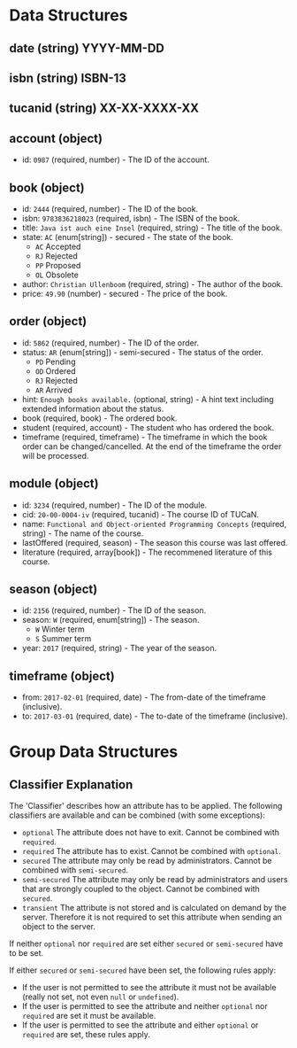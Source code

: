 # Data Structures

## date (string) YYYY-MM-DD
## isbn (string) ISBN-13
## tucanid (string) XX-XX-XXXX-XX

<!-- TODO: To be updated. -->
## account (object)
+ id: `0987` (required, number) - The ID of the account.

## book (object)
+ id: `2444` (required, number) - The ID of the book.
+ isbn: `9783836218023` (required, isbn) - The ISBN of the book.
+ title: `Java ist auch eine Insel` (required, string) - The title of the book.
+ state: `AC` (enum[string]) - secured - The state of the book.
    + `AC` Accepted
    + `RJ` Rejected
    + `PP` Proposed
    + `OL` Obsolete
+ author: `Christian Ullenboom` (required, string) - The author of the book.
+ price: `49.90` (number) - secured - The price of the book.

## order (object)
+ id: `5862` (required, number) - The ID of the order.
+ status: `AR` (enum[string]) - semi-secured - The status of the order.
    + `PD` Pending
    + `OD` Ordered
    + `RJ` Rejected
    + `AR` Arrived
+ hint: `Enough books available.` (optional, string) - A hint text including extended information about the status.
+ book (required, book) - The ordered book.
+ student (required, account) - The student who has ordered the book.
+ timeframe (required, timeframe) - The timeframe in which the book order can be changed/cancelled. At the end of the timeframe the order will be processed.

## module (object)
+ id: `3234` (required, number) - The ID of the module.
+ cid: `20-00-0004-iv` (required, tucanid) - The course ID of TUCaN.
+ name: `Functional and Object-oriented Programming Concepts` (required, string) - The name of the course.
+ lastOffered (required, season) - The season this course was last offered.
+ literature (required, array[book]) - The recommened literature of this course.

<!-- TODO: To be updated. -->
## season (object)
+ id: `2156` (required, number) - The ID of the season.
+ season: `W` (required, enum[string]) - The season.
    + `W` Winter term
    + `S` Summer term
+ year: `2017` (required, string) - The year of the season.

## timeframe (object)
+ from: `2017-02-01` (required, date) - The from-date of the timeframe (inclusive).
+ to: `2017-03-01` (required, date) - The to-date of the timeframe (inclusive).



# Group Data Structures

## Classifier Explanation

The 'Classifier' describes how an attribute has to be applied. The following classifiers are available and can be combined (with some exceptions):
- `optional` The attribute does not have to exit. Cannot be combined with `required`.
- `required` The attribute has to exist. Cannot be combined with `optional`.
- `secured` The attribute may only be read by administrators. Cannot be combined with `semi-secured`.
- `semi-secured` The attribute may only be read by administrators and users that are strongly coupled to the object. Cannot be combined with `secured`.
- `transient` The attribute is not stored and is calculated on demand by the server. Therefore it is not required to set this attribute when sending an object to the server.

If neither `optional` nor `required` are set either `secured` or `semi-secured` have to be set.

If either `secured` or `semi-secured` have been set, the following rules apply:
- If the user is not permitted to see the attribute it must not be available (really not set, not even `null` or `undefined`).
- If the user is permitted to see the attribute and neither `optional` nor `required` are set it must be available.
- If the user is permitted to see the attribute and either `optional` or `required` are set, these rules apply.

<!-- include(account.md) -->
<!-- include(basic.md) -->
<!-- include(book.md) -->
<!-- include(module.md) -->
<!-- include(order.md) -->
<!-- include(season.md) -->
<!-- include(timeframe.md) -->
